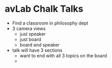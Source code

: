 # avLab Chalk Talks
* Find a classroom in philosophy dept
* 3 camera views
    * just speaker
    * just board
    * board and speaker
* talk will have 3 sections
    * want to end with all 3 topics on the board
    * 